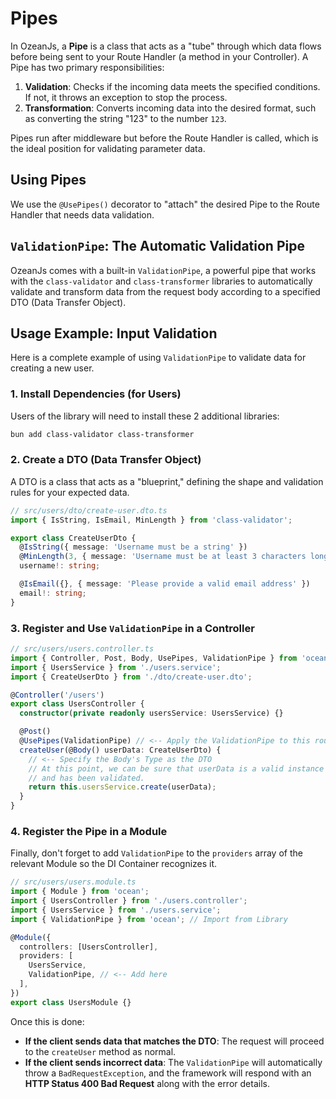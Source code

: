 # Pipes

In OzeanJs, a **Pipe** is a class that acts as a "tube" through which data flows before being sent to your Route Handler (a method in your Controller). A Pipe has two primary responsibilities:

1.  **Validation**: Checks if the incoming data meets the specified conditions. If not, it throws an exception to stop the process.
2.  **Transformation**: Converts incoming data into the desired format, such as converting the string "123" to the number `123`.

Pipes run after middleware but before the Route Handler is called, which is the ideal position for validating parameter data.

## Using Pipes

We use the `@UsePipes()` decorator to "attach" the desired Pipe to the Route Handler that needs data validation.

## `ValidationPipe`: The Automatic Validation Pipe

OzeanJs comes with a built-in `ValidationPipe`, a powerful pipe that works with the `class-validator` and `class-transformer` libraries to automatically validate and transform data from the request body according to a specified DTO (Data Transfer Object).

## Usage Example: Input Validation

Here is a complete example of using `ValidationPipe` to validate data for creating a new user.

### 1. Install Dependencies (for Users)

Users of the library will need to install these 2 additional libraries:

```bash
bun add class-validator class-transformer
```

### 2. Create a DTO (Data Transfer Object)

A DTO is a class that acts as a "blueprint," defining the shape and validation rules for your expected data.

```typescript
// src/users/dto/create-user.dto.ts
import { IsString, IsEmail, MinLength } from 'class-validator';

export class CreateUserDto {
  @IsString({ message: 'Username must be a string' })
  @MinLength(3, { message: 'Username must be at least 3 characters long' })
  username!: string;

  @IsEmail({}, { message: 'Please provide a valid email address' })
  email!: string;
}
```

### 3. Register and Use `ValidationPipe` in a Controller

```typescript
// src/users/users.controller.ts
import { Controller, Post, Body, UsePipes, ValidationPipe } from 'ocean';
import { UsersService } from './users.service';
import { CreateUserDto } from './dto/create-user.dto';

@Controller('/users')
export class UsersController {
  constructor(private readonly usersService: UsersService) {}

  @Post()
  @UsePipes(ValidationPipe) // <-- Apply the ValidationPipe to this route
  createUser(@Body() userData: CreateUserDto) {
    // <-- Specify the Body's Type as the DTO
    // At this point, we can be sure that userData is a valid instance of CreateUserDto
    // and has been validated.
    return this.usersService.create(userData);
  }
}
```

### 4. Register the Pipe in a Module

Finally, don't forget to add `ValidationPipe` to the `providers` array of the relevant Module so the DI Container recognizes it.

```typescript
// src/users/users.module.ts
import { Module } from 'ocean';
import { UsersController } from './users.controller';
import { UsersService } from './users.service';
import { ValidationPipe } from 'ocean'; // Import from Library

@Module({
  controllers: [UsersController],
  providers: [
    UsersService,
    ValidationPipe, // <-- Add here
  ],
})
export class UsersModule {}
```

Once this is done:

- **If the client sends data that matches the DTO**: The request will proceed to the `createUser` method as normal.
- **If the client sends incorrect data**: The `ValidationPipe` will automatically throw a `BadRequestException`, and the framework will respond with an **HTTP Status 400 Bad Request** along with the error details.
